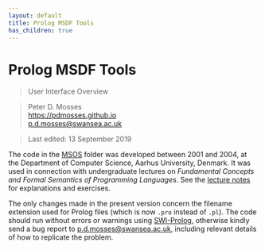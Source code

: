 ```yaml
---
layout: default
title: Prolog MSDF Tools
has_children: true
---
```


# Prolog MSDF Tools

> User Interface Overview

> Peter D. Mosses  
> <https://pdmosses.github.io>  
> [p.d.mosses@swansea.ac.uk](mailto:p.d.mosses@swansea.ac.uk)

> Last edited: 13 September 2019

The code in the [MSOS] folder was developed between 2001 and 2004,
at the Department of Computer Science, Aarhus University, Denmark.
It was used in connection with undergraduate lectures on
_Fundamental Concepts and Formal Semantics of Programming Languages_.
See the [lecture notes] for explanations and exercises.

The only changes made in the present version concern the filename
extension used for Prolog files (which is now `.pro` instead of `.pl`).
The code should run without errors or warnings using [SWI-Prolog],
otherwise kindly send a bug report to p.d.mosses@swansea.ac.uk,
including relevant details of how to replicate the problem.

[MSOS]: https://github.com/pdmosses/prolog-msdf-tools/tree/master/MSOS
  "Folder with MSDF and Prolog code"
  
[Lecture notes]: https://github.com/pdmosses/prolog-msdf-tools/blob/master/Notes.pdf
  "PDF of lecture notes"

[SWI-Prolog]: https://www.swi-prolog.org
  "SWI-Prolog home page"

